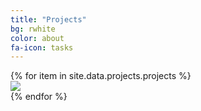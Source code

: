 ```yaml
---
title: "Projects"
bg: rwhite
color: about
fa-icon: tasks
---
```


<div class="row partners">
{% for item in site.data.projects.projects %}
  <div class="col s12 partner valign">
    <a href="http://subvisual.co" target="blank"><img src="img/projects/{{ item.image }}"/></a>
  </div>
  {% endfor %}
  </div>
